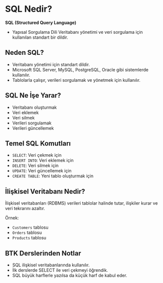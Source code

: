 # SQL Nedir?

**SQL (Structured Query Language)**
 - Yapısal Sorgulama Dili
 Veritabanı yönetimi ve veri sorgulama için kullanılan standart bir dildir.

## Neden SQL?

- Veritabanı yönetimi için standart dildir.
- Microsoft SQL Server, MySQL, PostgreSQL, Oracle gibi sistemlerde kullanılır.
- Tablolarla çalışır, verileri sorgulamak ve yönetmek için kullanılır.

## SQL Ne İşe Yarar?

- Veritabanı oluşturmak
- Veri eklemek
- Veri silmek
- Verileri sorgulamak
- Verileri güncellemek

## Temel SQL Komutları

- `SELECT`: Veri çekmek için
- `INSERT INTO`: Veri eklemek için
- `DELETE`: Veri silmek için
- `UPDATE`: Veri güncellemek için
- `CREATE TABLE`: Yeni tablo oluşturmak için

## İlişkisel Veritabanı Nedir?

İlişkisel veritabanları (RDBMS) verileri tablolar halinde tutar, ilişkiler kurar ve veri tekrarını azaltır.

Örnek:
- `Customers` tablosu
- `Orders` tablosu
- `Products` tablosu

## BTK Derslerinden Notlar

- SQL ilişkisel veritabanlarında kullanılır.
- İlk derslerde SELECT ile veri çekmeyi öğrendik.
- SQL büyük harflerle yazılsa da küçük harf de kabul eder.
